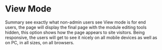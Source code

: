 # View Mode

Summary
see exactly what non-admin users see
View mode is for end users, the page will display the final page with the module editing tools hidden, this option shows how the page appears to site visitors. Being responsive, the users will get to see it nicely on all mobile devices as well as on PC, in all sizes, on all browsers.